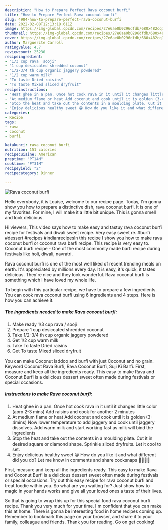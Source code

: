 ```yaml
---
description: "How to Prepare Perfect Rava coconut burfi"
title: "How to Prepare Perfect Rava coconut burfi"
slug: 4984-how-to-prepare-perfect-rava-coconut-burfi
date: 2022-02-08T12:13:18.611Z
image: https://img-global.cpcdn.com/recipes/27e6ae0b0296dfdb/680x482cq70/rava-coconut-burfi-recipe-main-photo.jpg
thumbnail: https://img-global.cpcdn.com/recipes/27e6ae0b0296dfdb/680x482cq70/rava-coconut-burfi-recipe-main-photo.jpg
cover: https://img-global.cpcdn.com/recipes/27e6ae0b0296dfdb/680x482cq70/rava-coconut-burfi-recipe-main-photo.jpg
author: Marguerite Carroll
ratingvalue: 4.7
reviewcount: 25230
recipeingredient:
- "1/3 cup rava  sooji"
- "1 cup desiccated shredded coconut"
- "1/2-3/4 th cup organic jaggery powdered"
- "1/2 cup warm milk"
- "To taste Dried raisins"
- "To taste Mixed sliced dryfruit"
recipeinstructions:
- "Heat ghee in a pan. Once hot cook rava in it until it changes little color (aprx 2-3 mins) Add raisins and cook for another 2 minutes"
- "At medium flame or heat Add coconut and cook until it is golden (3-4mins) Now lower temperature to add jaggery and cook until jaggery dissolves. Add warm milk and start working fast as milk will bind the ingredients"
- "Stop the heat and take out the contents in a moulding plate. Cut it in desired square or diamond shape. Sprinkle sliced dryfruits. Let it cool to set."
- "Enjoy delicious healthy sweet 😀 How do you like it and what different did you do? Let me know in comments and share cooksnaps 👍🏽🙏🏽"
categories:
- Recipe
tags:
- rava
- coconut
- burfi

katakunci: rava coconut burfi 
nutrition: 151 calories
recipecuisine: American
preptime: "PT14M"
cooktime: "PT31M"
recipeyield: "2"
recipecategory: Dinner

---
```



![Rava coconut burfi](https://img-global.cpcdn.com/recipes/27e6ae0b0296dfdb/680x482cq70/rava-coconut-burfi-recipe-main-photo.jpg)

Hello everybody, it is Louise, welcome to our recipe page. Today, I'm gonna show you how to prepare a distinctive dish, rava coconut burfi. It is one of my favorites. For mine, I will make it a little bit unique. This is gonna smell and look delicious.

Hi viewers, This video says how to make easy and tastuy rava coconut burfi recipe for festivals and diwali sweet recipe. Very easy sweet re. #burfi #dessert #recipes #indianrecipesIn this recipe I show you how to make rava coconut burfi or coconut rava barfi recipe. This recipe is very easy to. Coconut burfi recipe - One of the most commonly made barfi recipe during festivals like holi, diwali, navratri.

Rava coconut burfi is one of the most well liked of recent trending meals on earth. It's appreciated by millions every day. It is easy, it's quick, it tastes delicious. They're nice and they look wonderful. Rava coconut burfi is something which I have loved my whole life.


To begin with this particular recipe, we have to prepare a few ingredients. You can cook rava coconut burfi using 6 ingredients and 4 steps. Here is how you can achieve it.

<!--inarticleads1-->

##### The ingredients needed to make Rava coconut burfi:

1. Make ready 1/3 cup rava / sooji
1. Prepare 1 cup desiccated shredded coconut
1. Take 1/2-3/4 th cup organic jaggery powdered
1. Get 1/2 cup warm milk
1. Take To taste Dried raisins
1. Get To taste Mixed sliced dryfruit


You can make Coconut laddoo and burfi with just Coconut and no grain. Keyword Coconut Rava Burfi, Rava Coconut Burfi, Suji Ki Barfi. First, measure and keep all the ingredients ready. This easy to make Rava and Coconut Burfi is a delicious dessert sweet often made during festivals or special occasions. 

<!--inarticleads2-->

##### Instructions to make Rava coconut burfi:

1. Heat ghee in a pan. Once hot cook rava in it until it changes little color (aprx 2-3 mins) Add raisins and cook for another 2 minutes
1. At medium flame or heat Add coconut and cook until it is golden (3-4mins) Now lower temperature to add jaggery and cook until jaggery dissolves. Add warm milk and start working fast as milk will bind the ingredients
1. Stop the heat and take out the contents in a moulding plate. Cut it in desired square or diamond shape. Sprinkle sliced dryfruits. Let it cool to set.
1. Enjoy delicious healthy sweet 😀 How do you like it and what different did you do? Let me know in comments and share cooksnaps 👍🏽🙏🏽


First, measure and keep all the ingredients ready. This easy to make Rava and Coconut Burfi is a delicious dessert sweet often made during festivals or special occasions. Try out this easy recipe for rava coconut burfi and treat foodie within you. So what are you waiting for? Just show how to magic in your hands works and give all your loved ones a taste of their lives. 

So that is going to wrap this up for this special food rava coconut burfi recipe. Thank you very much for your time. I'm confident that you can make this at home. There is gonna be interesting food in home recipes coming up. Remember to bookmark this page on your browser, and share it to your family, colleague and friends. Thank you for reading. Go on get cooking!
